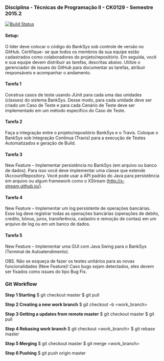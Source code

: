 ### Disciplina - Técnicas de Programação II - CK0129 - Semestre 2015.2


[![Build Status](https://travis-ci.org/TPII20152/BankSys05.svg?branch=master)](https://travis-ci.org/TPII20152/BankSys05)

#### Setup: 
O líder deve colocar o código do BankSys sob controle de versão no GitHub. Certifique- se que todos os membros da sua equipe estão cadastrados como colaboradores do projeto/repositório. Em seguida, você e sua equipe devem distribuir as tarefas, descritas abaixo. Utilize o gerenciador de issues do GitHub para documentar as tarefas, atribuir responsáveis e acompanhar o andamento.
#### Tarefa 1
Construa casos de teste usando JUnit para cada uma das unidades (classes) do sistema BankSys. Desse modo, para cada unidade deve ser criado um Caso de Teste e para cada Cenário de Teste deve ser implementado em um método específico do Caso de Teste.
#### Tarefa 2
Faça a integração entre o projeto/repositório BankSys e o Travis. Coloque o BankSys sob Integração Continua (Travis) para a execução de Testes Automatizados e geração de Build.
#### Tarefa 3
New Feature – Implementar persistência no BankSys (em arquivo ou banco de dados). Para isso você deve implementar uma classe que estende IAccountRepository. Você pode usar a API padrão do Java para persistência em arquivo ou algum framework como o XStream (http://x-stream.github.io/).
#### Tarefa 4
New Feature – Implementar um log persistente de operações bancárias. Esse log deve registrar todas as operações bancárias (operações de debito, credito, bônus, juros, transferência, cadastro e remoção de contas) em um arquivo de log ou em um banco de dados.
#### Tarefa 5
New Feature – Implementar uma GUI com Java Swing para o BankSys (Terminal de Autoatendimento).

OBS. Não se esqueça de fazer os testes unitários para as novas funcionalidades (New Feature)! Caso bugs sejam detectados, eles devem ser fixados como issues do tipo Bug Fix.


### Git Workflow

**Step 1 Starting**
$ git checkout master
$ git pull

**Step 2 Creating a new work branch**
$ git checkout –b <work_branch>

**Step 3 Getting a updates from remote master**
$ git checkout master
$ git pull

**Step 4 Rebasing work branch**
$ git checkout <work_branch>
$ git rebase master

**Step 5 Merging**
$ git checkout master
$ git merge <work_branch>

**Step 6 Pushing**
$ git push origin master